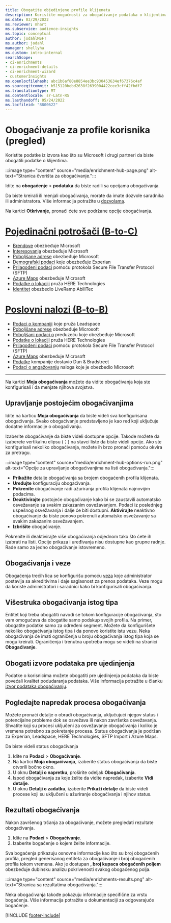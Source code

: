 ```yaml
---
title: Obogatite objedinjene profile klijenata
description: Koristite mogućnosti za obogaćivanje podataka o klijentima.
ms.date: 03/29/2022
ms.reviewer: mhart
ms.subservice: audience-insights
ms.topic: conceptual
author: jodahlMSFT
ms.author: jodahl
manager: shellyha
ms.custom: intro-internal
searchScope:
- ci-enrichments
- ci-enrichment-details
- ci-enrichment-wizard
- customerInsights
ms.openlocfilehash: abc1b6af80e8854ee3bc930453634ef67376c4af
ms.sourcegitcommit: b515120bebd2638f2639004422cee3cff42fbdf7
ms.translationtype: MT
ms.contentlocale: sr-Latn-RS
ms.lasthandoff: 05/24/2022
ms.locfileid: "8800622"
---
```

# <a name="enrichment-for-customer-profiles-preview"></a>Obogaćivanje za profile korisnika (pregled)

Koristite podatke iz izvora kao što su Microsoft i drugi partneri da biste obogatili podatke o klijentima.

:::image type="content" source="media/enrichment-hub-page.png" alt-text="Stranica čvorišta za obogaćivanje.":::

Idite na **obogaćenje** > **podataka** da biste radili sa opcijama obogaćivanja.  

Da biste kreirali ili menjali obogaćivanja, morate da imate dozvole saradnika ili administratora. Više informacija potražite u [dozvolama](permissions.md).

Na kartici **Otkrivanje**, pronaći ćete sve podržane opcije obogaćivanja.

# <a name="individual-consumers-b-to-c"></a>[Pojedinačni potrošači (B-to-C)](#tab/b2c)

- [Brendove](enrichment-microsoft.md) obezbeđuje Microsoft
- [Interesovanja](enrichment-microsoft.md) obezbeđuje Microsoft
- [Poboljšane adrese](enrichment-enhanced-addresses.md) obezbeđuje Microsoft 
- [Demografski podaci](enrichment-experian.md) koje obezbeđuje Experian
- [Prilagođeni podaci](enrichment-SFTP-custom-import.md) pomoću protokola Secure File Transfer Protocol (SFTP) 
- [Azure Maps](enrichment-azure-maps.md) obezbeđuje Microsoft
- [Podatke o lokaciji](enrichment-here.md) pruža HERE Technologies 
- [Identitet](enrichment-liveramp.md) obezbedio LiveRamp AbiliTec

# <a name="business-accounts-b-to-b"></a>[Poslovni nalozi (B-to-B)](#tab/b2b)

- [Podaci o kompaniji](enrichment-leadspace.md) koje pruža Leadspace
- [Poboljšane adrese](enrichment-enhanced-addresses.md) obezbeđuje Microsoft 
- [Poboljšani podaci o](enrichment-enhanced-company-data.md) preduzeću koje obezbeđuje Microsoft
- [Podatke o lokaciji](enrichment-here.md) pruža HERE Technologies 
- [Prilagođeni podaci](enrichment-SFTP-custom-import.md) pomoću protokola Secure File Transfer Protocol (SFTP) 
- [Azure Maps](enrichment-azure-maps.md) obezbeđuje Microsoft
- [Podatke](enrichment-dnb.md) kompanije dostavio Dun & Bradstreet
- [Podaci o angažovanju](enrichment-office.md) naloga koje je obezbedio Microsoft

---

Na kartici **Moja obogaćivanja** možete da vidite obogaćivanja koja ste konfigurisali i da menjate njihova svojstva.

## <a name="manage-existing-enrichments"></a>Upravljanje postojećim obogaćivanjima

Idite na karticu **Moja obogaćivanja** da biste videli sva konfigurisana obogaćivanja. Svako obogaćivanje predstavljeno je kao red koji uključuje dodatne informacije o obogaćivanju.

Izaberite obogaćivanje da biste videli dostupne opcije. Takođe možete da izaberete vertikalnu elipsu (&vellip;) na stavci liste da biste videli opcije. Ako ste konfigurisali nekoliko obogaćivanja, možete ih brzo pronaći pomoću okvira za pretragu.

:::image type="content" source="media/enrichment-hub-options-run.png" alt-text="Opcije za upravljanje obogaćivanjima na listi obogaćivanja.":::

- **Prikažite** detalje obogaćivanja sa brojem obogaćenih profila klijenata.
- **Uređujte** konfiguraciju obogaćivanja.
- **Pokrenite** obogaćivanje radi ažuriranja profila klijenata najnovijim podacima.
- **Deaktivirajte** postojeće obogaćivanje kako bi se zaustavili automatsko osvežavanje sa svakim zakazanim osvežavanjem. Podaci iz poslednjeg uspešnog osvežavanja i dalje će biti dostupni. **Aktivirajte** neaktivno obogaćivanje da biste ponovo pokrenuli automatsko osvežavanje sa svakim zakazanim osvežavanjem.
- **Izbrišite** obogaćivanje.

Pokrenite ili deaktivirajte više obogaćivanja odjednom tako što ćete ih izabrati na listi. Opcije prikaza i uređivanja nisu dostupne kao grupne radnje. Rade samo za jedno obogaćivanje istovremeno.

## <a name="enrichments-and-connections"></a>Obogaćivanja i veze

Obogaćenja trećih lica se konfigurišu pomoću [veza](connections.md) koje administrator postavlja sa akreditivima i daje saglasnost za prenos podataka. Veze mogu da koriste administratori i saradnici kako bi konfigurisali obogaćivanja.  

## <a name="multiple-enrichments-of-the-same-type"></a>Višestruka obogaćivanja istog tipa

Entitet koji treba obogatiti navodi se tokom konfiguracije obogaćivanja, što vam omogućava da obogatite samo podskup svojih profila. Na primer, obogatite podatke samo za određeni segment. Možete da konfigurišete nekoliko obogaćivanja istog tipa i da ponovo koristite istu vezu. Neka obogaćivanja će imati ograničenja u broju obogaćivanja istog tipa koja se mogu kreirati. Ograničenja i trenutna upotreba mogu se videti na stranici **Obogaćivanje**.

## <a name="enrich-data-sources-before-unification"></a>Obogati izvore podataka pre ujedinjenja

Podatke o korisnicima možete obogatiti pre ujedinjenja podataka da biste povećali kvalitet podudaranja podataka. Više informacija potražite u članku [izvor podataka obogaćivanju](data-sources-enrichment.md).

## <a name="see-the-progress-of-the-enrichment-process"></a>Pogledajte napredak procesa obogaćivanja

Možete pronaći detalje o obradi obogaćivanja, uključujući njegov status i potencijalne probleme dok se osvežava ili nakon završetka osvežavanja. Shvatite koji su procesi uključeni za osvežavanje obogaćivanja i koliko je vremena potrebno za pokretanje procesa. Status obogaćivanja je podržan za Experian, Leadspace, HERE Technologies, SFTP Import i Azure Maps.

Da biste videli status obogaćivanja

1. Idite na **Podaci** > **Obogaćivanje**. 
1. Na kartici **Moja obogaćivanja**, izaberite status obogaćivanja da biste otvorili bočno okno. 
1. U oknu **Detalji o napretku**, proširite odeljak **Obogaćivanja**. 
1. Ispod obogaćivanja za koje želite da vidite napredak, izaberite **Vidi detalje**. 
1. U oknu **Detalji o zadatku**, izaberite **Prikaži detalje** da biste videli procese koji su uključeni u ažuriranje obogaćivanja i njihov status. 

## <a name="enrichment-results"></a>Rezultati obogaćivanja

Nakon završenog trčanja za obogaćivanje, možete pregledati rezultate obogaćivanja.

1. Idite na **Podaci** > **Obogaćivanje**. 
1. Izaberite bogaćenje o kojem želite informacije.

Sva bogaćenja prikazuju osnovne informacije kao što su broj obogaćenih profila, pregled generisanog entiteta za obogaćivanje i broj obogaćenih profila tokom vremena. Ako je dostupan **, broj kupaca obogaćenih poljem** obezbeđuje dubinsku analizu pokrivenosti svakog obogaćenog polja.

:::image type="content" source="media/enrichments-results.png" alt-text="Stranica sa rezultatima obogaćivanja.":::

Neka obogaćivanja takođe pokazuju informacije specifične za vrstu bogaćenja. Više informacija potražite u dokumentaciji za odgovarajuće bogaćenje.


[!INCLUDE [footer-include](includes/footer-banner.md)]
